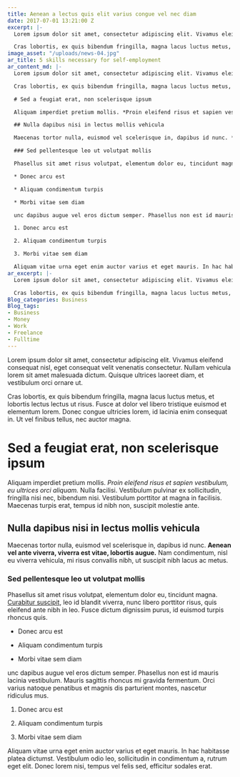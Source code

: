 ```yaml
---
title: Aenean a lectus quis elit varius congue vel nec diam
date: 2017-07-01 13:21:00 Z
excerpt: |-
  Lorem ipsum dolor sit amet, consectetur adipiscing elit. Vivamus eleifend consequat nisl, eget consequat velit venenatis consectetur. Nullam vehicula lorem sit amet malesuada dictum. Quisque ultrices laoreet diam, et vestibulum orci ornare ut.

  Cras lobortis, ex quis bibendum fringilla, magna lacus luctus metus, et lobortis lectus lectus ut risus. Fusce at dolor vel libero tristique euismod et elementum lorem. Donec congue ultricies lorem, id lacinia enim consequat in. Ut vel finibus tellus, nec auctor magna.
image_asset: "/uploads/news-04.jpg"
ar_title: 5 skills necessary for self-employment
ar_content_md: |-
  Lorem ipsum dolor sit amet, consectetur adipiscing elit. Vivamus eleifend consequat nisl, eget consequat velit venenatis consectetur. Nullam vehicula lorem sit amet malesuada dictum. Quisque ultrices laoreet diam, et vestibulum orci ornare ut.

  Cras lobortis, ex quis bibendum fringilla, magna lacus luctus metus, et lobortis lectus lectus ut risus. Fusce at dolor vel libero tristique euismod et elementum lorem. Donec congue ultricies lorem, id lacinia enim consequat in. Ut vel finibus tellus, nec auctor magna.

  # Sed a feugiat erat, non scelerisque ipsum

  Aliquam imperdiet pretium mollis. *Proin eleifend risus et sapien vestibulum, eu ultrices orci aliquam.* Nulla facilisi. Vestibulum pulvinar ex sollicitudin, fringilla nisi nec, bibendum nisi. Vestibulum porttitor at magna in facilisis. Maecenas turpis erat, tempus id nibh non, suscipit molestie ante.

  ## Nulla dapibus nisi in lectus mollis vehicula

  Maecenas tortor nulla, euismod vel scelerisque in, dapibus id nunc. **Aenean vel ante viverra, viverra est vitae, lobortis augue.** Nam condimentum, nisl eu viverra vehicula, mi risus convallis nibh, ut suscipit nibh lacus ac metus.

  ### Sed pellentesque leo ut volutpat mollis

  Phasellus sit amet risus volutpat, elementum dolor eu, tincidunt magna. [Curabitur suscipit](#), leo id blandit viverra, nunc libero porttitor risus, quis eleifend ante nibh in leo. Fusce dictum dignissim purus, id euismod turpis rhoncus quis.

  * Donec arcu est

  * Aliquam condimentum turpis

  * Morbi vitae sem diam

  unc dapibus augue vel eros dictum semper. Phasellus non est id mauris lacinia vestibulum. Mauris sagittis rhoncus mi gravida fermentum. Orci varius natoque penatibus et magnis dis parturient montes, nascetur ridiculus mus.

  1. Donec arcu est

  2. Aliquam condimentum turpis

  3. Morbi vitae sem diam

  Aliquam vitae urna eget enim auctor varius et eget mauris. In hac habitasse platea dictumst. Vestibulum odio leo, sollicitudin in condimentum a, rutrum eget elit. Donec lorem nisi, tempus vel felis sed, efficitur sodales erat.
ar_excerpt: |-
  Lorem ipsum dolor sit amet, consectetur adipiscing elit. Vivamus eleifend consequat nisl, eget consequat velit venenatis consectetur. Nullam vehicula lorem sit amet malesuada dictum. Quisque ultrices laoreet diam, et vestibulum orci ornare ut.

  Cras lobortis, ex quis bibendum fringilla, magna lacus luctus metus, et lobortis lectus lectus ut risus. Fusce at dolor vel libero tristique euismod et elementum lorem. Donec congue ultricies lorem, id lacinia enim consequat in. Ut vel finibus tellus, nec auctor magna.
Blog_categories: Business
Blog_tags:
- Business
- Money
- Work
- Freelance
- Fulltime
---
```


Lorem ipsum dolor sit amet, consectetur adipiscing elit. Vivamus eleifend consequat nisl, eget consequat velit venenatis consectetur. Nullam vehicula lorem sit amet malesuada dictum. Quisque ultrices laoreet diam, et vestibulum orci ornare ut.

Cras lobortis, ex quis bibendum fringilla, magna lacus luctus metus, et lobortis lectus lectus ut risus. Fusce at dolor vel libero tristique euismod et elementum lorem. Donec congue ultricies lorem, id lacinia enim consequat in. Ut vel finibus tellus, nec auctor magna.

# Sed a feugiat erat, non scelerisque ipsum

Aliquam imperdiet pretium mollis. *Proin eleifend risus et sapien vestibulum, eu ultrices orci aliquam.* Nulla facilisi. Vestibulum pulvinar ex sollicitudin, fringilla nisi nec, bibendum nisi. Vestibulum porttitor at magna in facilisis. Maecenas turpis erat, tempus id nibh non, suscipit molestie ante.

## Nulla dapibus nisi in lectus mollis vehicula

Maecenas tortor nulla, euismod vel scelerisque in, dapibus id nunc. **Aenean vel ante viverra, viverra est vitae, lobortis augue.** Nam condimentum, nisl eu viverra vehicula, mi risus convallis nibh, ut suscipit nibh lacus ac metus.

### Sed pellentesque leo ut volutpat mollis

Phasellus sit amet risus volutpat, elementum dolor eu, tincidunt magna. [Curabitur suscipit](#), leo id blandit viverra, nunc libero porttitor risus, quis eleifend ante nibh in leo. Fusce dictum dignissim purus, id euismod turpis rhoncus quis.

* Donec arcu est

* Aliquam condimentum turpis

* Morbi vitae sem diam

unc dapibus augue vel eros dictum semper. Phasellus non est id mauris lacinia vestibulum. Mauris sagittis rhoncus mi gravida fermentum. Orci varius natoque penatibus et magnis dis parturient montes, nascetur ridiculus mus.

1. Donec arcu est

2. Aliquam condimentum turpis

3. Morbi vitae sem diam

Aliquam vitae urna eget enim auctor varius et eget mauris. In hac habitasse platea dictumst. Vestibulum odio leo, sollicitudin in condimentum a, rutrum eget elit. Donec lorem nisi, tempus vel felis sed, efficitur sodales erat.